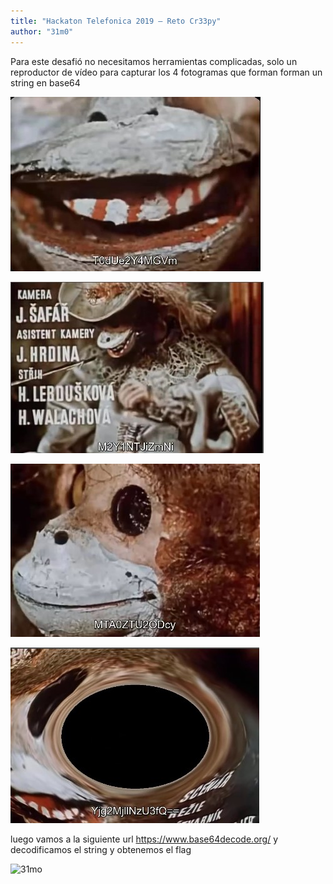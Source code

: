 ```yaml
---
title: "Hackaton Telefonica 2019 – Reto Cr33py"
author: "31m0"
---
```


Para este desafió no necesitamos herramientas complicadas, solo un reproductor de vídeo para capturar
los 4 fotogramas que forman forman un string en base64

![Creepy 1](/assets/images/post/2019/creapy1.jpeg)

![Creepy 2](/assets/images/post/2019/creapy2.jpeg)

![Creepy 3](/assets/images/post/2019/creapy3.jpeg)

![Creepy 4](/assets/images/post/2019/creapy4.jpeg)

luego vamos a la siguiente url https://www.base64decode.org/ y decodificamos el string y obtenemos el flag

![31mo](https://www.hackthebox.com/badge/image/23069)